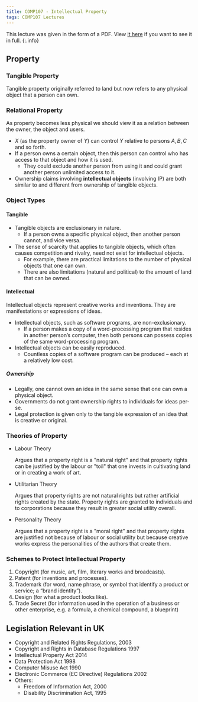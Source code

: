 ```yaml
---
title: COMP107 - Intellectual Property
tags: COMP107 Lectures
---
```


This lecture was given in the form of a PDF. View [it here]({{site.baseurl}}/assets/COMP107/Lectures/2020-12-18.pdf) if you want to see it in full.
{:.info}

## Property
### Tangible Property
Tangible property originally referred to land but now refers to any physical object that a person can own.
### Relational Property
As property becomes less physical we should view it as a relation between the owner, the object and users.

* $X$ (as the property owner of $Y$) can control $Y$ relative to persons $A,B,C$ and so forth.
* If a person owns a certain object, then this person can control who has access to that object and how it is used.
	* They could exclude another person from using it and could grant another person unlimited access to it.
* Ownership claims involving **intellectual objects** (involving IP) are both similar to and different from ownership of tangible objects.

### Object Types
#### Tangible
* Tangible objects are exclusionary in nature.
	* If a person owns a specific physical object, then another person cannot, and vice versa.
* The sense of scarcity that applies to tangible objects, which often causes competition and rivalry, need not exist for intellectual objects.
	* For example, there are practical limitations to the number of physical objects that one can own.
	* There are also limitations (natural and political) to the amount of land that can be owned.

#### Intellectual
Intellectual objects represent creative works and inventions. They are manifestations or expressions of ideas.

* Intellectual objects, such as software programs, are non-exclusionary.
	* If a person makes a copy of a word-processing program that resides in another person’s computer, then both persons can possess copies of the same word-processing program.
* Intellectual objects can be easily reproduced.
	* Countless copies of a software program can be produced – each at a relatively low cost.
	
##### Ownership
* Legally, one cannot own an idea in the same sense that one can own a physical object.
* Governments do not grant ownership rights to individuals for ideas per-se.
* Legal protection is given only to the tangible expression of an idea that is creative or original.

### Theories of Property
* Labour Theory

	Argues that a property right is a "natural right" and that property rights can be justified by the labour or "toil" that one invests in cultivating land or in creating a work of art.
* Utilitarian Theory

	Argues that property rights are not natural rights but rather artificial rights created by the state. Property rights are granted to individuals and to corporations because they result in greater social utility overall.
* Personality Theory
	
	Argues that a property right is a "moral right" and that
property rights are justified not because of labour or
social utility but because creative works express the
personalities of the authors that create them.

### Schemes to Protect Intellectual Property
1. Copyright (for music, art, film, literary works and broadcasts).
1. Patent (for inventions and processes).
1. Trademark (for word, name phrase, or symbol that identify a product or service; a “brand identity”).
1. Design (for what a product looks like).
1. Trade Secret (for information used in the operation of a business or other enterprise, e.g. a formula, a chemical compound, a blueprint)

## Legislation Relevant in UK
* Copyright and Related Rights Regulations, 2003
* Copyright and Rights in Database Regulations 1997
* Intellectual Property Act 2014
* Data Protection Act 1998
* Computer Misuse Act 1990
* Electronic Commerce (EC Directive) Regulations 2002
* Others:
	* Freedom of Information Act, 2000
	* Disability Discrimination Act, 1995